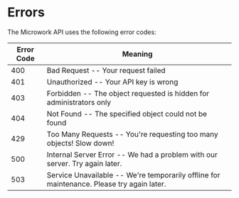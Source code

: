 # Errors

The Microwork API uses the following error codes:

Error Code | Meaning
---------- | -------
400 | Bad Request -- Your request failed
401 | Unauthorized -- Your API key is wrong
403 | Forbidden -- The object requested is hidden for administrators only
404 | Not Found -- The specified object could not be found
429 | Too Many Requests -- You're requesting too many objects! Slow down!
500 | Internal Server Error -- We had a problem with our server. Try again later.
503 | Service Unavailable -- We're temporarily offline for maintenance. Please try again later.
